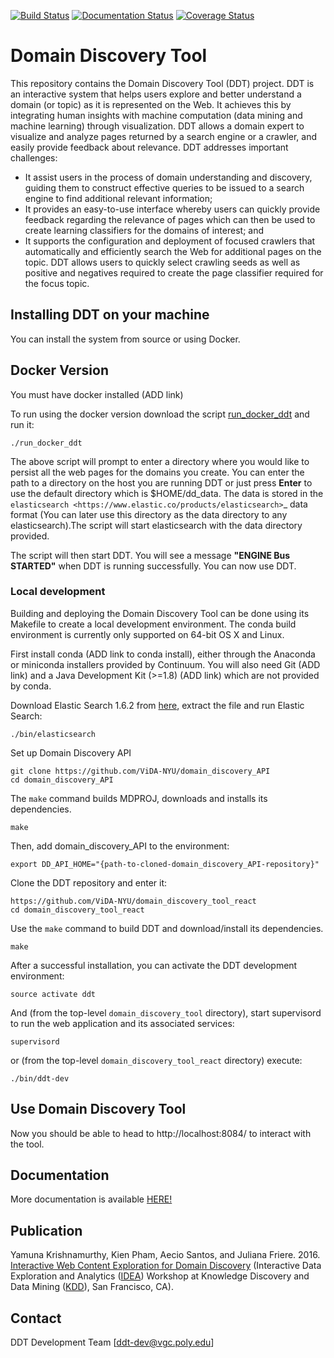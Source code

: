 [![Build Status](https://travis-ci.org/ViDA-NYU/domain_discovery_tool_react.svg?branch=master)](https://travis-ci.org/ViDA-NYU/domain_discovery_tool_react)
[![Documentation Status](https://readthedocs.org/projects/domain-discovery-tool-/badge/?version=latest)](http://domain-discovery-tool.readthedocs.io/en/latest/?badge=latest)
[![Coverage Status](https://coveralls.io/repos/ViDA-NYU/domain_discovery_tool_react/badge.svg?branch=master&service=github)](https://coveralls.io/github/ViDA-NYU/domain_discovery_tool_react?branch=master)

# Domain Discovery Tool

This repository contains the Domain Discovery Tool (DDT) project. DDT is an interactive system that helps users explore and better understand a domain (or topic) as it is represented on the Web. It achieves this by integrating human insights with machine computation (data mining and machine learning) through visualization. DDT allows a domain expert to visualize and analyze pages returned by a search engine or a crawler, and easily provide feedback about relevance. DDT addresses important challenges:

* It assist users in the process of domain understanding and discovery, guiding them to construct effective queries to be issued to a search engine to find additional relevant information; 
* It provides an easy-to-use interface whereby users can quickly provide feedback regarding the relevance of pages which can then be used to create learning classifiers for the domains of interest; and
* It supports the configuration and deployment of focused crawlers that automatically and efficiently search the Web for additional pages on the topic. DDT allows users to quickly select crawling seeds as well as positive and negatives required to create the page classifier required for the focus topic.

## Installing DDT on your machine

You can install the system from source or using Docker.

## Docker Version

You must have docker installed (ADD link)

To run using the docker version download the script <a href="https://github.com/ViDA-NYU/domain_discovery_tool_react/blob/master/bin/run_docker_ddt.zip" download>run_docker_ddt</a> and run it:

```
./run_docker_ddt
```
The above script will prompt to enter a directory where you would like to persist all the web pages for the domains you create. You can enter the path to a directory on the host you are running DDT or just press **Enter** to use the default directory which is $HOME/dd_data. The data is stored in the `elasticsearch <https://www.elastic.co/products/elasticsearch>`_ data format (You can later use this directory as the data directory to any elasticsearch).The script will start elasticsearch with the data directory provided.

The script will then start DDT. You will see a message **"ENGINE Bus STARTED"** when DDT is running successfully. You can now use DDT.

### Local development

Building and deploying the Domain Discovery Tool can be done using its Makefile to create a local development environment.  The conda build environment is currently only supported on 64-bit OS X and Linux.

First install conda (ADD link to conda install), either through the Anaconda or miniconda installers provided by Continuum.  You will also need Git (ADD link) and a Java Development Kit (>=1.8) (ADD link) which are not provided by conda.

Download Elastic Search 1.6.2 from <a href="https://www.elastic.co/downloads/past-releases/elasticsearch-1-6-2">here</a>, extract the file and run Elastic Search: 

```
./bin/elasticsearch
```

Set up Domain Discovery API 

```
git clone https://github.com/ViDA-NYU/domain_discovery_API
cd domain_discovery_API
```
The `make` command builds MDPROJ,  downloads and installs its dependencies.

```
make
```

Then, add domain_discovery_API to the environment:

```
export DD_API_HOME="{path-to-cloned-domain_discovery_API-repository}"
```

Clone the DDT repository and enter it:

```
https://github.com/ViDA-NYU/domain_discovery_tool_react
cd domain_discovery_tool_react
```

Use the `make` command to build DDT and download/install its dependencies.

```
make
```

After a successful installation, you can activate the DDT development environment:

```
source activate ddt
```

And (from the top-level `domain_discovery_tool` directory),  start
supervisord to run the web application and its associated services:

```
supervisord
```
or (from the top-level `domain_discovery_tool_react` directory) execute:

```
./bin/ddt-dev
```

## Use Domain Discovery Tool

Now you should be able to head to http://localhost:8084/ to interact with the tool.

## Documentation

More documentation is available [HERE!](http://domain-discovery-tool.readthedocs.io/en/latest/)

## Publication

Yamuna Krishnamurthy, Kien Pham, Aecio Santos, and Juliana Friere. 2016. [Interactive Web Content Exploration for Domain Discovery](http://poloclub.gatech.edu/idea2016/papers/p64-krishnamurthy.pdf) (Interactive Data Exploration and Analytics ([IDEA](http://poloclub.gatech.edu/idea2016/)) Workshop at Knowledge Discovery and Data Mining ([KDD](http://www.kdd.org/kdd2016/)), San Francisco, CA).

## Contact

DDT Development Team [ddt-dev@vgc.poly.edu]
